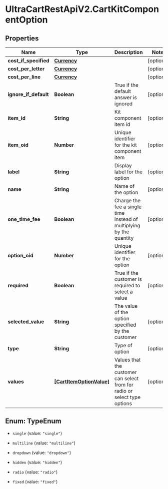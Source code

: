 # UltraCartRestApiV2.CartKitComponentOption

## Properties
Name | Type | Description | Notes
------------ | ------------- | ------------- | -------------
**cost_if_specified** | [**Currency**](Currency.md) |  | [optional] 
**cost_per_letter** | [**Currency**](Currency.md) |  | [optional] 
**cost_per_line** | [**Currency**](Currency.md) |  | [optional] 
**ignore_if_default** | **Boolean** | True if the default answer is ignored | [optional] 
**item_id** | **String** | Kit component item id | [optional] 
**item_oid** | **Number** | Unique identifier for the kit component item | [optional] 
**label** | **String** | Display label for the option | [optional] 
**name** | **String** | Name of the option | [optional] 
**one_time_fee** | **Boolean** | Charge the fee a single time instead of multiplying by the quantity | [optional] 
**option_oid** | **Number** | Unique identifier for the option | [optional] 
**required** | **Boolean** | True if the customer is required to select a value | [optional] 
**selected_value** | **String** | The value of the option specified by the customer | [optional] 
**type** | **String** | Type of option | [optional] 
**values** | [**[CartItemOptionValue]**](CartItemOptionValue.md) | Values that the customer can select from for radio or select type options | [optional] 


<a name="TypeEnum"></a>
## Enum: TypeEnum


* `single` (value: `"single"`)

* `multiline` (value: `"multiline"`)

* `dropdown` (value: `"dropdown"`)

* `hidden` (value: `"hidden"`)

* `radio` (value: `"radio"`)

* `fixed` (value: `"fixed"`)





